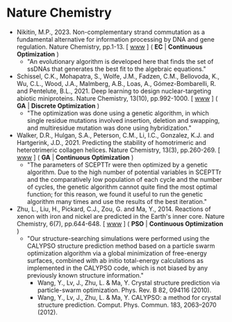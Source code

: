 # Nature Chemistry

* Nikitin, M.P., 2023. Non-complementary strand commutation as a fundamental alternative for information processing by DNA and gene regulation. Nature Chemistry, pp.1-13. [ [www](https://www.nature.com/articles/s41557-022-01111-y) ] ( **EC** | **Continuous Optimization** )
  * "An evolutionary algorithm is developed here that finds the set of ssDNAs that generates the best fit to the algebraic equations."
* Schissel, C.K., Mohapatra, S., Wolfe, J.M., Fadzen, C.M., Bellovoda, K., Wu, C.L., Wood, J.A., Malmberg, A.B., Loas, A., Gómez-Bombarelli, R. and Pentelute, B.L., 2021. Deep learning to design nuclear-targeting abiotic miniproteins. Nature Chemistry, 13(10), pp.992-1000. [ [www](https://www.nature.com/articles/s41557-021-00766-3) ] ( **GA** | **Discrete Optimization** )
  * "The optimization was done using a genetic algorithm, in which single residue mutations involved insertion, deletion and swapping, and multiresidue mutation was done using hybridization."
* Walker, D.R., Hulgan, S.A., Peterson, C.M., Li, I.C., Gonzalez, K.J. and Hartgerink, J.D., 2021. Predicting the stability of homotrimeric and heterotrimeric collagen helices. Nature Chemistry, 13(3), pp.260-269. [ [www](https://www.nature.com/articles/s41557-020-00626-6) ] ( **GA** | **Continuous Optimization** )
  * "The parameters of SCEPTTr were then optimized by a genetic algorithm. Due to the high number of potential variables in SCEPTTr and the comparatively low population of each cycle and the number of cycles, the genetic algorithm cannot quite find the most optimal function; for this reason, we found it useful to run the genetic algorithm many times and use the results of the best iteration."
* Zhu, L., Liu, H., Pickard, C.J., Zou, G. and Ma, Y., 2014. Reactions of xenon with iron and nickel are predicted in the Earth's inner core. Nature Chemistry, 6(7), pp.644-648. [ [www](https://www.nature.com/articles/nchem.1925) ] ( **PSO** | **Continuous Optimization** )
  * "Our structure-searching simulations were performed using the CALYPSO structure prediction method based on a particle swarm optimization algorithm via a global minimization of free-energy surfaces, combined with ab initio total-energy calculations as implemented in the CALYPSO code, which is not biased by any previously known structure information."
    * Wang, Y., Lv, J., Zhu, L. & Ma, Y. Crystal structure prediction via particle-swarm optimization. Phys. Rev. B 82, 094116 (2010).
    * Wang, Y., Lv, J., Zhu, L. & Ma, Y. CALYPSO: a method for crystal structure prediction. Comput. Phys. Commun. 183, 2063–2070 (2012).
